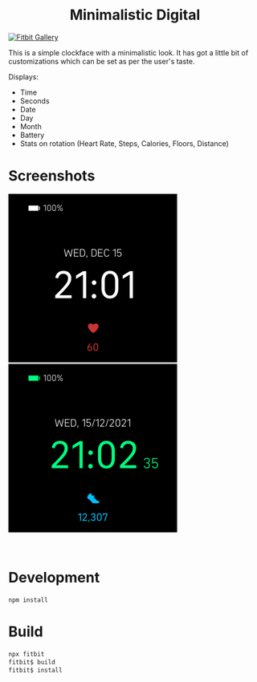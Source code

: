 <h1 align="center">
    <br>
    Minimalistic Digital
    <br>
</h1>


[![Fitbit Gallery](https://img.shields.io/static/v1?logo=fitbit&label=Fitbit&message=Gallery&color=00B0B9&style=for-the-badge)](https://gallery.fitbit.com/details/1b9dea00-dcde-471f-817c-0ece833cbe8a)

This is a simple clockface with a minimalistic look. It has got a little bit of customizations which can be set as per the user's taste.
<br>

Displays:
- Time
- Seconds
- Date
- Day
- Month
- Battery
- Stats on rotation (Heart Rate, Steps, Calories, Floors, Distance)

# Screenshots

![default look](screenshots/screenshot_default.png)
![customized look](screenshots/screenshot_customized.png)

<br>

# Development
```
npm install
```

# Build
```
npx fitbit
fitbit$ build
fitbit$ install
```
